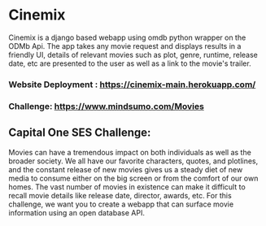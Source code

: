 # Cinemix 
Cinemix is a django based webapp using omdb python wrapper on the ODMb Api. The app takes any movie request and displays results in a friendly UI, details of relevant movies such as plot,
genre, runtime, release date, etc are presented to the user as well as a link to the movie's trailer.
### Website Deployment : https://cinemix-main.herokuapp.com/
### Challenge: https://www.mindsumo.com/Movies
## Capital One SES Challenge:
Movies can have a tremendous impact on both individuals as well as the broader society. We all have our favorite characters, quotes, and plotlines, and the constant release of 
new movies gives us a steady diet of new media to consume either on the big screen or from the comfort of our own homes. 
The vast number of movies in existence can make it difficult to recall movie details like release date, director, awards, etc. For this challenge, we want you to create a webapp 
that can surface movie information using an open database API. 
